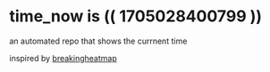 # time_now is (( 1705028400799 ))

an automated repo that shows the currnent time

inspired by [breakingheatmap](https://github.com/breakingheatmap/breakingheatmap)